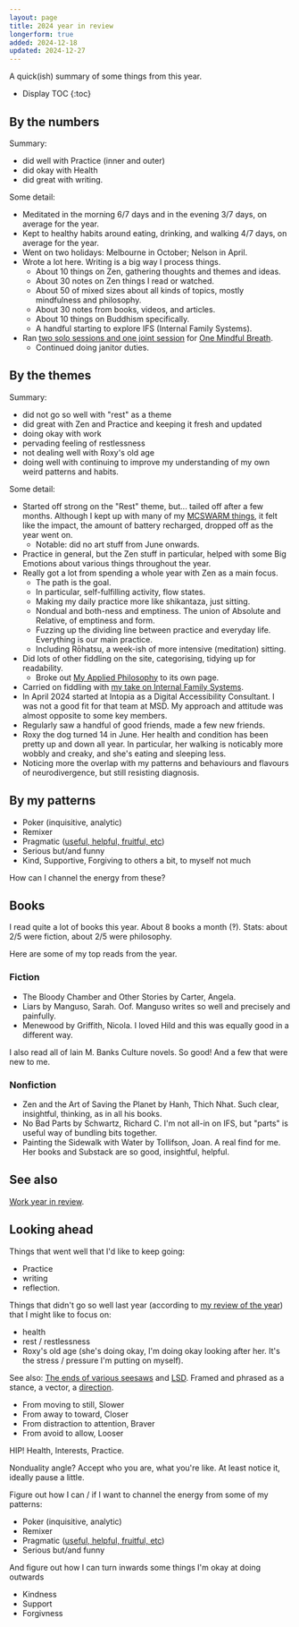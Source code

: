 ```yaml
---
layout: page
title: 2024 year in review
longerform: true
added: 2024-12-18
updated: 2024-12-27
---
```


A quick(ish) summary of some things from this year.

* Display TOC
{:toc}

## By the numbers

Summary:

- did well with Practice (inner and outer)
- did okay with Health
- did great with writing.

Some detail:

- Meditated in the morning 6/7 days and in the evening 3/7 days, on average for the year.
- Kept to healthy habits around eating, drinking, and walking 4/7 days, on average for the year.
- Went on two holidays: Melbourne in October; Nelson in April.
- Wrote a lot here. Writing is a big way I process things.
    - About 10 things on Zen, gathering thoughts and themes and ideas.
    - About 30 notes on Zen things I read or watched.
    - About 50 of mixed sizes about all kinds of topics, mostly mindfulness and philosophy.
    - About 30 notes from books, videos, and articles.
    - About 10 things on Buddhism specifically.
    - A handful starting to explore IFS (Internal Family Systems).
- Ran [two solo sessions and one joint session](/thinking/2024/#omb) for [One Mindful Breath](https://www.onemindfulbreath.org.nz/).
    - Continued doing janitor duties.

## By the themes

Summary:

- did not go so well with "rest" as a theme
- did great with Zen and Practice and keeping it fresh and updated
- doing okay with work
- pervading feeling of restlessness
- not dealing well with Roxy's old age
- doing well with continuing to improve my understanding of my own weird patterns and habits.

Some detail:

- Started off strong on the "Rest" theme, but... tailed off after a few months. Although I kept up with many of my [MCSWARM things](/themes/2024/#mcswarm), it felt like the impact, the amount of battery recharged, dropped off as the year went on.
    - Notable: did no art stuff from June onwards.
- Practice in general, but the Zen stuff in particular, helped with some Big Emotions about various things throughout the year.
- Really got a lot from spending a whole year with Zen as a main focus.
    - The path is the goal.
    - In particular, self-fulfilling activity, flow states.
    - Making my daily practice more like shikantaza, just sitting.
    - Nondual and both-ness and emptiness. The union of Absolute and Relative, of emptiness and form.
    - Fuzzing up the dividing line between practice and everyday life. Everything is our main practice.
    - Including Rōhatsu, a week-ish of more intensive (meditation) sitting.
- Did lots of other fiddling on the site, categorising, tidying up for readability.
    - Broke out [My Applied Philosophy](/thinking/map/) to its own page.
- Carried on fiddling with [my take on Internal Family Systems](/thinking/2024/#ifs).
- In April 2024 started at Intopia as a Digital Accessibility Consultant. I was not a good fit for that team at MSD. My approach and attitude was almost opposite to some key members.
- Regularly saw a handful of good friends, made a few new friends.
- Roxy the dog turned 14 in June. Her health and condition has been pretty up and down all year. In particular, her walking is noticably more wobbly and creaky, and she's eating and sleeping less.
- Noticing more the overlap with my patterns and behaviours and flavours of neurodivergence, but still resisting diagnosis. 

## By my patterns

- Poker (inquisitive, analytic)
- Remixer
- Pragmatic ([useful, helpful, fruitful, etc](/thinking/useful-word-salad/))
- Serious but/and funny
- Kind, Supportive, Forgiving to others a bit, to myself not much

How can I channel the energy from these?

## Books

I read quite a lot of books this year. About 8 books a month (‽). Stats: about 2/5 were fiction, about 2/5 were philosophy.

Here are some of my top reads from the year.

### Fiction

- The Bloody Chamber and Other Stories by Carter, Angela.
- Liars by Manguso, Sarah. Oof. Manguso writes so well and precisely and painfully.
- Menewood by Griffith, Nicola. I loved Hild and this was equally good in a different way.

I also read all of Iain M. Banks Culture novels. So good! And a few that were new to me.

### Nonfiction

- Zen and the Art of Saving the Planet by Hanh, Thich Nhat. Such clear, insightful, thinking, as in all his books.
- No Bad Parts by Schwartz, Richard C. I'm not all-in on IFS, but "parts" is useful way of bundling bits together.
- Painting the Sidewalk with Water by Tollifson, Joan. A real find for me. Her books and Substack are so good, insightful, helpful.

## See also 

[Work year in review](https://human-centred.nz/2024/12/21/year-in-review/).

## Looking ahead

Things that went well that I'd like to keep going:

- Practice
- writing
- reflection.

Things that didn't go so well last year (according to [my review of the year](/review/2024/)) that I might like to focus on:

- health
- rest / restlessness
- Roxy's old age (she's doing okay, I'm doing okay looking after her. It's the stress / pressure I'm putting on myself).

See also: [The ends of various seesaws](/thinking/the-ends-of-various-seesaws/) and [LSD](/thinking/lsd/). Framed and phrased as a stance, a vector, a [direction](/thinking/direction-word-salad/).

- From moving to still, Slower
- From away to toward, Closer
- From distraction to attention, Braver
- From avoid to allow, Looser

HIP! Health, Interests, Practice.

Nonduality angle? Accept who you are, what you're like. At least notice it, ideally pause a little.

Figure out how I can / if I want to channel the energy from some of my patterns: 

- Poker (inquisitive, analytic)
- Remixer
- Pragmatic ([useful, helpful, fruitful, etc](/thinking/useful-word-salad/))
- Serious but/and funny

And figure out how I can turn inwards some things I'm okay at doing outwards

- Kindness
- Support
- Forgivness